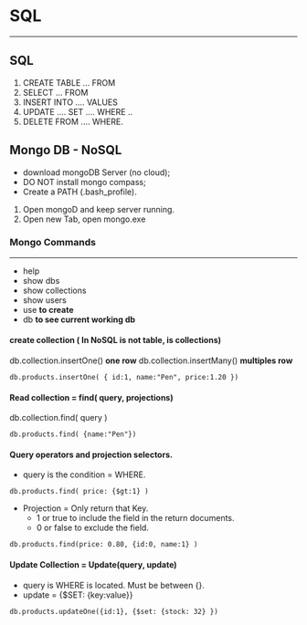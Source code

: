 # SQL
--------

## SQL
1. CREATE TABLE ... FROM
2. SELECT ... FROM
3. INSERT INTO .... VALUES
4. UPDATE .... SET .... WHERE ..
5. DELETE FROM .... WHERE.

## Mongo DB - NoSQL

- download mongoDB Server (no cloud);
- DO NOT install mongo compass;
- Create a PATH (.bash_profile).

1. Open mongoD and keep server running.
2. Open new Tab, open mongo.exe



### Mongo Commands
--------------

* help
* show dbs
* show collections
* show users
* use __to create__
* db __to see current working db__



#### create collection ( In NoSQL is not table, is collections)

db.collection.insertOne()   __one row__
db.collection.insertMany()  __multiples row__


```
db.products.insertOne( { id:1, name:"Pen", price:1.20 })

```

#### Read collection = find( query, projections)

db.collection.find( query )   

```
db.products.find( {name:"Pen"})

```

#### Query operators and  projection selectors.

  * query is the condition = WHERE.

```
db.products.find( price: {$gt:1} )

```

* Projection = Only return that Key.
  * 1 or true to include the field in the return documents.
  * 0 or false to exclude the field.

```
db.products.find(price: 0.80, {id:0, name:1} )

```

#### Update Collection = Update(query, update)

- query is WHERE is located. Must be between {}.
- update = {$SET: {key:value}}

```
db.products.updateOne({id:1}, {$set: {stock: 32} })

```
